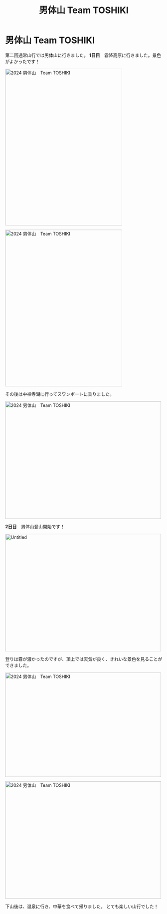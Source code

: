 ﻿---
title: 男体山 Team TOSHIKI
---

# 男体山 Team TOSHIKI
第二回通常山行では男体山に行きました。
 **1日目**　霧降高原に行きました。景色がよかったです！
 
 <a data-flickr-embed="true" href="https://www.flickr.com/gp/96951391@N03/6m2g4mh5vU" title="2024 男体山　Team TOSHIKI"><img src="https://live.staticflickr.com/65535/53763185646_68a2182fc1.jpg" width="375" height="500" alt="2024 男体山　Team TOSHIKI"/></a><script async src="//embedr.flickr.com/assets/client-code.js" charset="utf-8"></script>
 
 <a data-flickr-embed="true" href="https://www.flickr.com/gp/96951391@N03/p69n1m6QA3" title="2024 男体山　Team TOSHIKI"><img src="https://live.staticflickr.com/65535/53763522339_c0547ebf8a.jpg" width="375" height="500" alt="2024 男体山　Team TOSHIKI"/></a><script async src="//embedr.flickr.com/assets/client-code.js" charset="utf-8"></script> 

その後は中禅寺湖に行ってスワンボートに乗りました。

<a data-flickr-embed="true" href="https://www.flickr.com/gp/96951391@N03/N6f4Cxu247" title="2024 男体山　Team TOSHIKI"><img src="https://live.staticflickr.com/65535/53763185516_2950abe775.jpg" width="500" height="375" alt="2024 男体山　Team TOSHIKI"/></a><script async src="//embedr.flickr.com/assets/client-code.js" charset="utf-8"></script> 

**2日目**　男体山登山開始です！

<a data-flickr-embed="true" href="https://www.flickr.com/gp/96951391@N03/GvFm637DKo" title="Untitled"><img src="https://live.staticflickr.com/65535/53763195836_05ded6227c.jpg" width="500" height="375" alt="Untitled"/></a><script async src="//embedr.flickr.com/assets/client-code.js" charset="utf-8"></script>

登りは霧が濃かったのですが、頂上では天気が良く、きれいな景色を見ることができました。

 <a data-flickr-embed="true" href="https://www.flickr.com/gp/96951391@N03/N89K0iyj88" title="2024 男体山　Team TOSHIKI"><img src="https://live.staticflickr.com/65535/53763521454_192a78fc5a.jpg" width="500" height="333" alt="2024 男体山　Team TOSHIKI"/></a><script async src="//embedr.flickr.com/assets/client-code.js" charset="utf-8"></script> 

<a data-flickr-embed="true" href="https://www.flickr.com/gp/96951391@N03/F52955M7C2" title="2024 男体山　Team TOSHIKI"><img src="https://live.staticflickr.com/65535/53762288007_a46101b884.jpg" width="500" height="375" alt="2024 男体山　Team TOSHIKI"/></a><script async src="//embedr.flickr.com/assets/client-code.js" charset="utf-8"></script>
 

下山後は、温泉に行き、中華を食べて帰りました。
  とても楽しい山行でした！

